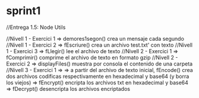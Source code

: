 # sprint1

//Entrega 1.5: Node Utils

//Nivell 1 - Exercici 1 => demores1segon() crea un mensaje cada segundo
//Nivell 1 - Exercici 2 => fEscriure() crea un archivo test.txt' con texto
//Nivell 1 - Exercici 3 => fLlegir() lee el archivo de texto
//Nivell 2 - Exercici 1 => fComprimir() comprime el archivo de texto en formato gzip
//Nivell 2 - Exercici 2 => displayFiles() muestra por consola el contenido de una carpeta
//Nivell 3 - Exercici 1 =>
    => a partir del archivo de texto inicial, fEncode() crea dos archivos codificas respectivamente en hexadecimal y base64 (y borra los viejos)
    => fEncrypt() encripta los archivos txt en hexadecimal y base64
    => fDecrypt() desencripta los archivos encriptados
